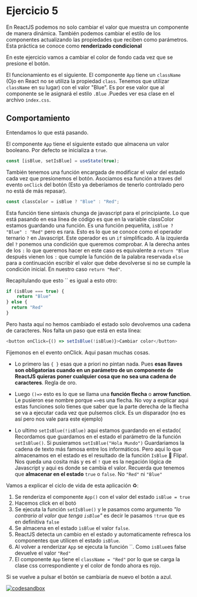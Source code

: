 # Ejercicio 5
En ReactJS podemos no solo cambiar el valor que muestra un componente de manera dinámica. También podemos cambiar el estilo de los componentes actualizando las propiedades que reciben como parámetros. Esta práctica se conoce como **renderizado condicional** 

En este ejercicio vamos a cambiar el color de fondo cada vez que se presione el botón.

El funcionamiento es el siguiente. El componente `App` tiene un `className`  (Ojo en React no se utiliza la propiedad `class`. Tenemos que utilizar `className` en su lugar) con el valor "Blue". Es por ese valor que al componente se le asignará el estilo `.Blue` .Puedes ver esa clase en el archivo `index.css`.

## Comportamiento
Entendamos lo que está pasando.

El componente `App` tiene el siguiente estado que almacena un valor booleano. Por defecto se inicializa a `true`.

```javascript
const [isBlue, setIsBlue] = useState(true);

```

También tenemos una función encargada de modificar el valor del estado cada vez que presionemos el botón. Asociamos esa función a traves del evento `onClick` del botón (Esto ya deberíamos de tenerlo controlado pero no está de más repasar).

```javascript
const classColor = isBlue ? "Blue" : "Red";

```
Esta función tiene sintaxis chunga de javascript para el principiante. Lo que está pasando en esa línea de código es que en la variable classColor estamos guardando una función. Es una función pequeñita, `isBlue ? "Blue" : "Red"` pero es rara. Esto es lo que se conoce como el operador ternario `?` en Javascript. Este operador es un `if` simplificado. A la izquierda del `?` ponemos una condición que queremos comprobar. A la derecha antes de los `:` lo que queremos hacer en este caso es equivalente a `return "Blue` después vienen los `:` que cumple la función de la palabra reservada `else` para a continuación escribir el valor que debe devolverse si no se cumple la condición inicial. En nuestro caso `return "Red"`. 

Recapitulando que esto `` es igual a esto otro:

```javascript
if (isBlue === true) {
    return "Blue"
} else {
  return "Red"
}

```
Pero hasta aquí no hemos cambiado el estado solo devolvemos una cadena de caracteres. Nos falta un paso que está en esta línea:

```javascript
<button onClick={() => setIsBlue(!isBlue)}>Cambiar color</button>
```

Fijemonos en el evento onClick. Aqui pasan muchas cosas. 

- Lo primero las `{ }` esas que a priori no pintan nada. Pues **esas llaves son obligatorias cuando en un parámetro de un componente de ReactJS quieras poner cualquier cosa que no sea una cadena de caracteres**. Regla de oro.

- Luego `()=>` esto es lo que se llama una **función flecha** o **arrow function**. Le pusieron ese nombre porque `=>`es una flecha. No voy a explicar aqui estas funciones solo tienes que saber que la parte derecha de la flecha se va a ejecutar cada vez que pulsemos click. Es un disparador (no es así pero nos vale para este ejemplo)

- Lo ultimo `setIsBlue(!isBlue)` aqui estamos guardando en el estado( Recordamos que guardamos en el estado el parámetro de la función `setIsBlue()`. Si pusieramos `setIsBlue("Hola Mundo")` Guardariamos la cadena de texto más famosa entre los informáticos. Pero aqui lo que almacenamos en el estado es el resultado de la función `IsBlue`  🤯 Flipa!. Nos queda una cosita más y es el `!` que es la negación lógica de Javascript y aqui es donde se cambia el valor. Recuerda que tenemos que **almacenar en el estado** `true` o `false`. No `"Red"` ni `"Blue"`

Vamos a explicar el ciclo de vida de esta aplicación ♻️:

1. Se renderiza el componente `App()` con el valor del estado `isBlue = true`
2. Hacemos click en el botó
3. Se ejecuta la función `setIsBlue()` y le pasamos como argumento *"lo contrario al valor que tenga `isBlue`"* es decir le pasamos `!true` que es en definitiva `false`
4. Se almacena en el estado  `ìsBlue` el valor `false`.
5. ReactJS detecta un cambio en el estado y automaticamente refresca los componentes que utilicen el estado `isBlue`.
6. Al volver a renderizar `App` se ejecuta la función ``. Como `isBlue`es false devuelve el valor `"Red"`
7. El componente `App` tiene el `className = "Red"` por lo que se carga la clase css correspondiente y el color de fondo ahora es rojo.

Si se vuelve a pulsar el botón se cambiaría de nuevo el botón a azul.

[![codesandbox](https://codesandbox.io/static/img/play-codesandbox.svg)](https://codesandbox.io/p/github/HugoLebredo/react_tutorial/ejercicio5)

